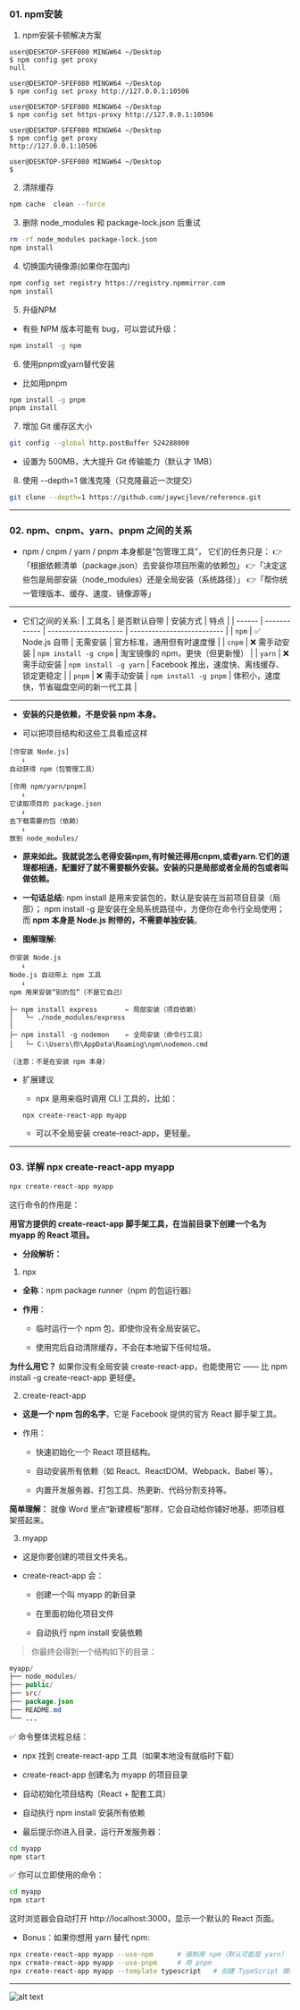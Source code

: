 ### 01. npm安装
1. npm安装卡顿解决方案

``` gitbash
user@DESKTOP-SFEF080 MINGW64 ~/Desktop
$ npm config get proxy
null

user@DESKTOP-SFEF080 MINGW64 ~/Desktop
$ npm config set proxy http://127.0.0.1:10506

user@DESKTOP-SFEF080 MINGW64 ~/Desktop
$ npm config set https-proxy http://127.0.0.1:10506

user@DESKTOP-SFEF080 MINGW64 ~/Desktop
$ npm config get proxy
http://127.0.0.1:10506

user@DESKTOP-SFEF080 MINGW64 ~/Desktop
$
```

2. 清除缓存
``` bash
npm cache  clean --force
```
3. 删除 node_modules 和 package-lock.json 后重试
``` bash
rm -rf node_modules package-lock.json
npm install
```

4. 切换国内镜像源(如果你在国内)

``` bash
npm config set registry https://registry.npmmirror.com
npm install
```
5. 升级NPM
  - 有些 NPM 版本可能有 bug，可以尝试升级：
  ``` bash
  npm install -g npm
  ```

6. 使用pnpm或yarn替代安装
  - 比如用pnpm
  ``` bash
  npm install -g pnpm
  pnpm install
  ```
7. 增加 Git 缓存区大小
``` bash
git config --global http.postBuffer 524288000
```
- 设置为 500MB，大大提升 Git 传输能力（默认才 1MB）
8. 使用 --depth=1 做浅克隆（只克隆最近一次提交）
``` bash
git clone --depth=1 https://github.com/jaywcjlove/reference.git
```

---
### 02. npm、cnpm、yarn、pnpm 之间的关系
* npm / cnpm / yarn / pnpm 本身都是“包管理工具”，
它们的任务只是：
👉「根据依赖清单（package.json）去安装你项目所需的依赖包」
👉「决定这些包是局部安装（node_modules）还是全局安装（系统路径）」
👉「帮你统一管理版本、缓存、速度、镜像源等」
---
* 它们之间的关系:
| 工具名    | 是否默认自带       | 安装方式                  | 特点                         |
| ------ | ------------ | --------------------- | -------------------------- |
| `npm`  | ✅ Node.js 自带 | 无需安装                  | 官方标准，通用但有时速度慢              |
| `cnpm` | ❌ 需手动安装      | `npm install -g cnpm` | 淘宝镜像的 npm，更快（但更新慢）         |
| `yarn` | ❌ 需手动安装      | `npm install -g yarn` | Facebook 推出，速度快、离线缓存、锁定更稳定 |
| `pnpm` | ❌ 需手动安装      | `npm install -g pnpm` | 体积小，速度快，节省磁盘空间的新一代工具       |
---
* **安装的只是依赖，不是安装 npm 本身。**

* 可以把项目结构和这些工具看成这样

```
[你安装 Node.js]
   ↓
自动获得 npm（包管理工具）

[你用 npm/yarn/pnpm]
   ↓
它读取项目的 package.json
   ↓
去下载需要的包（依赖）
   ↓
放到 node_modules/
```
* **原来如此。我就说怎么老得安装npm,有时候还得用cnpm,或者yarn.它们的道理都相通，配置好了就不需要额外安装。安装的只是局部或者全局的包或者叫做依赖。**

* **一句话总结:**
npm install 是用来安装包的，默认是安装在当前项目目录（局部）；
npm install -g 是安装在全局系统路径中，方便你在命令行全局使用；
而 **npm 本身是 Node.js 附带的，不需要单独安装**。

* **图解理解:**

```
你安装 Node.js
   ↓
Node.js 自动带上 npm 工具
   ↓
npm 用来安装“别的包”（不是它自己）

├─ npm install express       ← 局部安装（项目依赖）
│   └─ ./node_modules/express
│
├─ npm install -g nodemon    ← 全局安装（命令行工具）
│   └─ C:\Users\你\AppData\Roaming\npm\nodemon.cmd

（注意：不是在安装 npm 本身）

```

* 扩展建议
  - npx 是用来临时调用 CLI 工具的，比如：

  ```
  npx create-react-app myapp
  ```

  - 可以不全局安装 create-react-app，更轻量。
---

### 03. **详解 npx create-react-app myapp**

``` bash
npx create-react-app myapp
```

这行命令的作用是：

**用官方提供的 create-react-app 脚手架工具，在当前目录下创建一个名为 myapp 的 React 项目。**

* **分段解析：**
1. npx
  - **全称**：npm package runner（npm 的包运行器）

  - **作用**：

    - 临时运行一个 npm 包，即使你没有全局安装它。

    - 使用完后自动清除缓存，不会在本地留下任何垃圾。

**为什么用它？**
如果你没有全局安装 create-react-app，也能使用它 —— 比 npm install -g create-react-app 更轻便。

2. create-react-app
  - **这是一个 npm 包的名字**，它是 Facebook 提供的官方 React 脚手架工具。

  - 作用：

    - 快速初始化一个 React 项目结构。

    - 自动安装所有依赖（如 React、ReactDOM、Webpack、Babel 等）。

    - 内置开发服务器、打包工具、热更新、代码分割支持等。

**简单理解：**
就像 Word 里点“新建模板”那样，它会自动给你铺好地基，把项目框架搭起来。

3. myapp
- 这是你要创建的项目文件夹名。

- create-react-app 会：

  - 创建一个叫 myapp 的新目录

  - 在里面初始化项目文件

  - 自动执行 npm install 安装依赖

> 你最终会得到一个结构如下的目录：

``` java
myapp/
├── node_modules/
├── public/
├── src/
├── package.json
├── README.md
└── ...
```

✅ 命令整体流程总结：
- npx 找到 create-react-app 工具（如果本地没有就临时下载）

- create-react-app 创建名为 myapp 的项目目录

- 自动初始化项目结构（React + 配套工具）

- 自动执行 npm install 安装所有依赖

- 最后提示你进入目录，运行开发服务器：
``` bash
cd myapp
npm start
```

✅ 你可以立即使用的命令：
``` bash
cd myapp
npm start
```
这时浏览器会自动打开 http://localhost:3000，显示一个默认的 React 页面。

*  Bonus：如果你想用 yarn 替代 npm:
``` bash
npx create-react-app myapp --use-npm      # 强制用 npm（默认可能是 yarn）
npx create-react-app myapp --use-pnpm     # 用 pnpm
npx create-react-app myapp --template typescript   # 创建 TypeScript 模板
```

---
![alt text](https://upload-bbs.miyoushe.com/upload/2022/11/01/266607709/6cc988d046df34315681e50f9c9f299c_1259576169906078498.PNG?x-oss-process=image//resize,s_600/quality,q_80/auto-orient,0/interlace,1/format,png)
